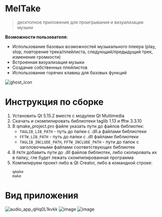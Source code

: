 # MelTake
> десктопное приложение для проигрывания и визуализации музыки

**Возможности пользователя:** 
- Использование базовых возможностей музыкального плеера (play, stop, повторение трека/плейлиста, следующий/предыдущий трек, изменение громкости)
- Встроенная визуализация музыки
- Создание собственных плейлистов
- Использование горячих клавиш для базовых функций

![ghost_icon](https://github.com/B-E-D-A/audio-app-MelTake/assets/112130616/96c7d71a-d39c-4777-8bf6-d56edbb25ed7)

# Инструкция по сборке

1) Установить Qt 5.15.2 вместе с модулем Qt Multimedia
1) Скачать и скомпилировать библиотеки taglib 1.13 и fftw 3.3.10
1) В qmake_project.pro файле указать пути до файлов библиотек:
	- `TAGLIB_LIB_PATH` - путь до папки с .dll.a файлами библиотеки
	- `FFTW_LIB_PATH` - путь до папки с .dll файлами библиотеки
	- `TAGLIB_INCLUDE_PATH`, `FFTW_INCLUDE_PATH` - пути до папок с заголовочными файлами соответствующих библиотек
1) В `PATH` добавить пути до .dll файлов библиотек, либо скопировать их в папку, гле будет лежать скомпилированная программа
1) Компилируем проект либо в Qt Creator, либо в командной строке:
	```
	qmake
	make
	```
# Вид приложения
![audio_app_qHq0L1kvkk](https://github.com/B-E-D-A/audio-app-MelTake/assets/52651781/0ba50155-c0d1-4b62-9f70-683440b77398)
 ![image](https://github.com/B-E-D-A/audio-app-MelTake/assets/112130616/49c3dd5d-c366-402b-9c7c-544f5561094d) 
 ![image](https://github.com/B-E-D-A/audio-app-MelTake/assets/112130616/d827d023-f691-4508-8539-83600a85d687) 

 
